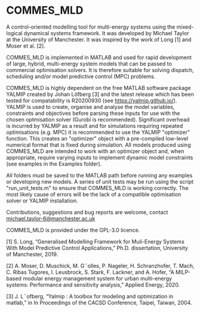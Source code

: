 # COMMES_MLD
A control-oriented modelling tool for multi-energy systems using the mixed-logical dynamical systems framework. It was developed by Michael Taylor at the University of Manchester. It was inspired by the work of Long [1] and Moser et al. [2].

COMMES_MLD is implemented in MATLAB and used for rapid development of large, hybrid, multi-energy system models that can be passed to commercial optimisation solvers. It is therefore suitable for solving dispatch, scheduling and/or model predictive control (MPC) problems. 

COMMES_MLD is highly dependent on the free MATLAB software package YALMIP created by Johan Löfberg [3] and the latest release which has been tested for compatability is R20200930 (see https://yalmip.github.io/). YALMIP is used to create, organise and analyse the model variables, constraints and objectives before parsing these inputs for use with the chosen optmisation solver (Gurobi is recommended). Significant overhead is incurred by YALMIP as a result and for simulations requiring repeated optimisations (e.g. MPC) it is recommended to use the YALMIP "optimizer" function. This creates an "optimizer" object with a pre-compiled low-level numerical format that is fixed during simulation. All models produced using COMMES_MLD are intended to work with an optimizer object and, when appropriate, require varying inputs to implement dynamic model constraints (see examples in the Examples folder).

All folders must be saved to the MATLAB path before running any examples or developing new models. A series of unit tests may be run using the script "run_unit_tests.m" to ensure that COMMES_MLD is working correctly. The most likely cause of errors will be the lack of a compatible optimisation solver or YALMIP installation.

Contributions, suggestions and bug reports are welcome, contact michael.taylor-6@manchester.ac.uk

COMMES_MLD is provided under the GPL-3.0 licence.

[1] S. Long, “Generalised Modelling Framework for Muli-Energy Systems With Model Predictive Control Applications,” Ph.D. dissertation, University of Manchester, 2019.

[2] A. Moser, D. Muschick, M. G¨olles, P. Nageler, H. Schranzhofer, T. Mach, C. Ribas Tugores, I. Leusbrock, S. Stark, F. Lackner, and A. Hofer, “A MILP-based modular energy management system for urban multi-energy systems: Performance and sensitivity analysis,” Applied Energy, 2020.

[3] J. L¨ofberg, “Yalmip : A toolbox for modeling and optimization in matlab,” in In Proceedings of the CACSD Conference, Taipei, Taiwan, 2004.
